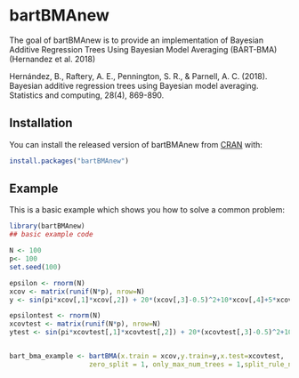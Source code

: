 # bartBMAnew

<!-- badges: start -->
<!-- badges: end -->

The goal of bartBMAnew is to provide an implementation of Bayesian Additive Regression Trees Using Bayesian Model Averaging (BART-BMA) (Hernandez et al. 2018)

Hernández, B., Raftery, A. E., Pennington, S. R., & Parnell, A. C. (2018). Bayesian additive regression trees using Bayesian model averaging. Statistics and computing, 28(4), 869-890.


## Installation

You can install the released version of bartBMAnew from [CRAN](https://CRAN.R-project.org) with:

``` r
install.packages("bartBMAnew")
```

## Example

This is a basic example which shows you how to solve a common problem:

``` r
library(bartBMAnew)
## basic example code

N <- 100
p<- 100
set.seed(100)

epsilon <- rnorm(N)
xcov <- matrix(runif(N*p), nrow=N)
y <- sin(pi*xcov[,1]*xcov[,2]) + 20*(xcov[,3]-0.5)^2+10*xcov[,4]+5*xcov[,5]+epsilon

epsilontest <- rnorm(N)
xcovtest <- matrix(runif(N*p), nrow=N)
ytest <- sin(pi*xcovtest[,1]*xcovtest[,2]) + 20*(xcovtest[,3]-0.5)^2+10*xcovtest[,4]+5*xcovtest[,5]+epsilontest


bart_bma_example <- bartBMA(x.train = xcov,y.train=y,x.test=xcovtest, 
                    zero_split = 1, only_max_num_trees = 1,split_rule_node = 0)


```

